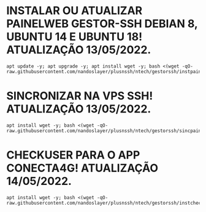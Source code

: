 # INSTALAR OU ATUALIZAR PAINELWEB GESTOR-SSH DEBIAN 8, UBUNTU 14 E UBUNTU 18! ATUALIZAÇÃO 13/05/2022.
```
apt update -y; apt upgrade -y; apt install wget -y; bash <(wget -qO- raw.githubusercontent.com/nandoslayer/plusnssh/ntech/gestorssh/instpainel.sh)
```

# SINCRONIZAR NA VPS SSH! ATUALIZAÇÃO 13/05/2022.
```
apt install wget -y; bash <(wget -qO- raw.githubusercontent.com/nandoslayer/plusnssh/ntech/gestorssh/sincpainel.sh)
```

# CHECKUSER PARA O APP CONECTA4G! ATUALIZAÇÃO 14/05/2022.
```
apt install wget -y; bash <(wget -qO- raw.githubusercontent.com/nandoslayer/plusnssh/ntech/gestorssh/instcheck.sh)
```
